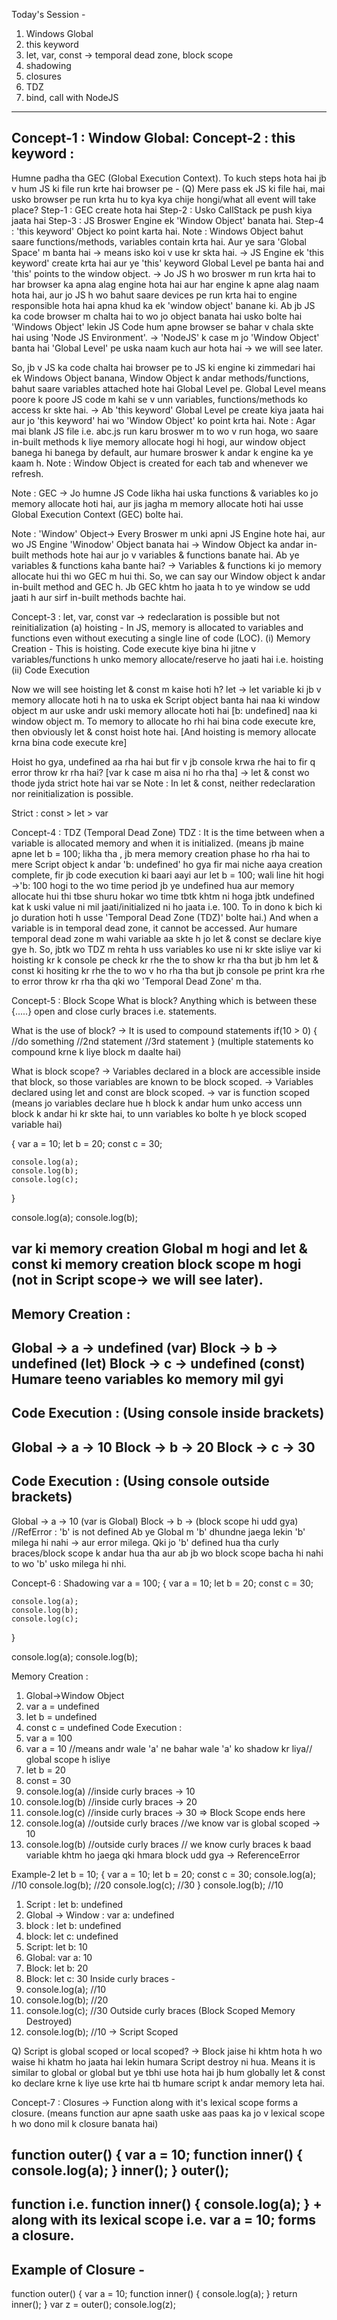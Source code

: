 Today's Session -
1. Windows Global
2. this keyword
3. let, var, const -> temporal dead zone, block scope
4. shadowing
5. closures 
6. TDZ
7. bind, call with NodeJS
--------------------------
Concept-1 : Window Global:
Concept-2 : this keyword :
--------------------------
Humne padha tha GEC (Global Execution Context). To kuch steps hota hai jb v hum JS ki file run krte hai browser pe -
(Q) Mere pass ek JS ki file hai, mai usko browser pe run krta hu to kya kya chije hongi/what all event will take place?
Step-1 : GEC create hota hai
Step-2 : Usko CallStack pe push kiya jaata hai
Step-3 : JS Broswer Engine ek 'Window Object' banata hai.
Step-4 : 'this keyword' Object ko point karta hai.
        Note : Windows Object bahut saare functions/methods, variables contain krta hai. Aur ye sara 'Global Space' m banta hai -> means isko koi v use kr skta hai.
-> JS Engine ek 'this keyword' create krta hai aur ye 'this' keyword Global Level pe banta hai and 'this' points to the window object.
-> Jo JS h wo broswer m run krta hai to har browser ka apna alag engine hota hai aur har engine k apne alag naam hota hai, aur jo JS h wo bahut saare devices pe run krta hai to engine responsible hota hai apna khud ka ek 'window object' banane ki. Ab jb JS ka code browser m chalta hai to wo jo object banata hai usko bolte hai 'Windows Object' lekin JS Code hum apne browser se bahar v chala skte hai using 'Node JS Environment'.
-> 'NodeJS' k case m jo 'Window Object' banta hai 'Global Level' pe uska naam kuch aur hota hai -> we will see later.

So, jb v JS ka code chalta hai browser pe to JS ki engine ki zimmedari hai ek Windows Object banana, Window Object k andar methods/functions, bahut saare variables attached hote hai Global Level pe. Global Level means poore k poore JS code m kahi se v unn variables, functions/methods ko access kr skte hai.
-> Ab 'this keyword' Global Level pe create kiya jaata hai aur jo 'this keyword' hai wo 'Window Object' ko point krta hai.
Note : Agar mai blank JS file i.e. abc.js run karu broswer m to wo v run hoga, wo saare in-built methods k liye memory allocate hogi hi hogi, aur window object banega hi banega by default, aur humare broswer k andar k engine ka ye kaam h.
Note : Window Object is created for each tab and whenever we refresh.

Note : GEC -> Jo humne JS Code likha hai uska functions & variables ko jo memory allocate hoti hai, aur jis jagha m memory allocate hoti hai usse Global Execution Context (GEC) bolte hai.

Note : 'Window' Object-> Every Broswer m unki apni JS Engine hote hai, aur wo JS Engine 'Winodow' Object banata hai -> Window Object ka andar in-built methods hote hai aur jo v variables & functions banate hai.
Ab ye variables & functions kaha bante hai?
-> Variables & functions ki jo memory allocate hui thi wo GEC m hui thi. So, we can say our Window object k andar in-built method and GEC h. Jb GEC khtm ho jaata h to ye window se udd jaati h aur sirf in-built methods bachte hai.


Concept-3 : let, var, const
var -> redeclaration is possible but not reinitialization
(a) hoisting - In JS, memory is allocated to variables and functions even without executing a single line of code (LOC).
    (i) Memory Creation - This is hoisting. Code execute kiye bina hi jitne v variables/functions h unko memory allocate/reserve ho jaati hai i.e. hoisting 
    (ii) Code Execution

Now we will see hoisting let & const m kaise hoti h?
let -> let variable ki jb v memory allocate hoti h na to uska ek Script object banta hai naa ki window object m aur uske andr uski memory allocate hoti hai [b: undefined] naa ki window object m. To memory to allocate ho rhi hai bina code execute kre, then obviously let & const hoist hote hai.
[And hoisting is memory allocate krna bina code execute kre]

Hoist ho gya, undefined aa rha hai but fir v jb console krwa rhe hai to fir q error throw kr rha hai? [var k case m aisa ni ho rha tha]
-> let & const wo thode jyda strict hote hai var se
Note : In let & const, neither redeclaration nor reinitialization is possible.

Strict : const > let > var


Concept-4 : TDZ (Temporal Dead Zone)
TDZ : It is the time between when a variable is allocated memory and when it is initialized. 
(means jb maine apne let b = 100; likha tha , jb mera memory creation phase ho rha hai to mere Script object k andar 'b: undefined' ho gya fir mai niche aaya creation complete, fir jb code execution ki baari aayi aur let b = 100; wali line hit hogi ->'b: 100 hogi to the wo time period jb ye undefined hua aur memory allocate hui thi tbse shuru hokar wo time tbtk khtm ni hoga jbtk undefined kat k uski value ni mil jaati/initialized ni ho jaata i.e. 100. To in dono k bich ki jo duration hoti h usse 'Temporal Dead Zone (TDZ)' bolte hai.) And when a variable is in temporal dead zone, it cannot be accessed. Aur humare temporal dead zone m wahi variable aa skte h jo let & const se declare kiye gye h. So, jbtk wo TDZ m rehta h uss variables ko use ni kr skte isliye var ki hoisting kr k console pe check kr rhe the to show kr rha tha but jb hm let & const ki hositing kr rhe the to wo v ho rha tha but jb console pe print kra rhe to error throw kr rha tha qki wo 'Temporal Dead Zone' m tha.

Concept-5 : Block Scope
What is block?
Anything which is between these {.....} open and close curly braces i.e. statements.

What is the use of block?
-> It is used to compound statements
    if(10 > 0) {
        //do something
        //2nd statement
        //3rd statement
    }
(multiple statements ko compound krne k liye block m daalte hai)

What is block scope?
-> Variables declared in a block are accessible inside that block, so those variables are known to be block scoped.
-> Variables declared using let and const are block scoped.
-> var is function scoped
(means jo variables declare hue h block k andar hum unko access unn block k andar hi kr skte hai, to unn variables ko bolte h ye block scoped variable hai)

<!-- Block Scope Example -->
{
    var a = 10;
    let b = 20;
    const c = 30;

    console.log(a);
    console.log(b);
    console.log(c);
}

console.log(a);
console.log(b);

var ki memory creation Global m hogi and let & const ki memory creation block scope m hogi (not in Script scope-> we will see later). 
-----------------
Memory Creation :
-----------------
Global -> a -> undefined    (var)
Block -> b -> undefined     (let)
Block -> c -> undefined     (const)
Humare teeno variables ko memory mil gyi 
----------------
Code Execution :    (Using console inside brackets)
----------------
Global -> a -> 10
Block -> b -> 20
Block -> c -> 30
----------------
Code Execution :    (Using console outside brackets)
----------------
Global -> a -> 10   (var is Global)
Block -> b -> (block scope hi udd gya) //RefError : 'b' is not defined
Ab ye Global m 'b' dhundne jaega lekin 'b' milega hi nahi -> aur error milega. Qki jo 'b' defined hua tha curly braces/block scope k andar hua tha aur ab jb wo block scope bacha hi nahi to wo 'b' usko milega hi nhi.


Concept-6 : Shadowing
var a = 100;
{
    var a = 10;
    let b = 20;
    const c = 30;

    console.log(a);
    console.log(b);
    console.log(c);
}

console.log(a);
console.log(b);

Memory Creation :
1. Global->Window Object
2. var a = undefined
3. let b = undefined
4. const c = undefined
Code Execution :
5. var a = 100
6. var a = 10 //means andr wale 'a' ne bahar wale 'a' ko shadow kr liya// global scope h isliye
7. let b = 20
8. const = 30
9.  console.log(a) //inside curly braces -> 10
10. console.log(b) //inside curly braces -> 20
11. console.log(c) //inside curly braces -> 30
=> Block Scope ends here
12. console.log(a) //outside curly braces //we know var is global scoped -> 10 
13. console.log(b) //outside curly braces // we know curly braces k baad variable khtm ho jaega qki hmara block udd gya -> ReferenceError

Example-2
let b = 10;
{
    var a = 10;
    let b = 20;
    const c = 30;
    console.log(a); //10
    console.log(b); //20
    console.log(c); //30
}
console.log(b);     //10

1. Script : let b: undefined
2. Global -> Window : var a: undefined
3. block : let b: undefined
4. block: let c: undefined
5. Script: let b: 10    
6. Global: var a: 10
7. Block: let b: 20
8. Block: let c: 30
Inside curly braces -
9.  console.log(a); //10
10. console.log(b); //20
11. console.log(c); //30
Outside curly braces (Block Scoped Memory Destroyed)
12. console.log(b); //10 -> Script Scoped

Q) Script is global scoped or local scoped?
-> Block jaise hi khtm hota h wo waise hi khatm ho jaata hai lekin humara Script destroy ni hua. Means it is similar to global or global but ye tbhi use hota hai jb hum globally let & const ko declare krne k liye use krte hai tb humare script k andar memory leta hai.



Concept-7 : Closures
-> Function along with it's lexical scope forms a closure.
(means function aur apne saath uske aas paas ka jo v lexical scope h wo dono mil k closure banata hai)

function outer() {
    var a = 10;
    function inner() {
        console.log(a);
    }
    inner();
}
outer();
--------------------------------------------------------------
function i.e.  function inner() { 
                console.log(a);
                }
                      +
along with its lexical scope i.e. var a = 10; forms a closure.
--------------------------------------------------------------
Example of Closure -
--------------------
function outer() {
    var a = 10;
    function inner() {
        console.log(a);
    }
    return inner();
}
var z = outer();
console.log(z);

